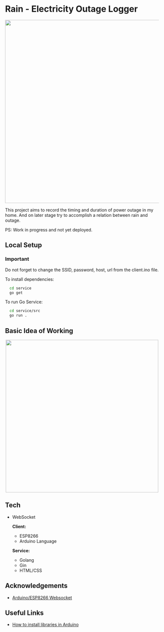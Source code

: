 # Rain - Electricity Outage Logger

<p align="center">
<img width=600px src="https://user-images.githubusercontent.com/18065510/179917848-ceeceda2-df99-4c05-8d31-cb106057249c.gif">
</p>

This project aims to record the timing and duration of power outage in my home.
And on later stage try to accomplish a relation between rain and outage.

PS: Work in progress and not yet deployed.

## Local Setup

### **Important**

Do not forget to change the SSID, password, host, url from the client.ino file.

To install dependencies:

```bash
  cd service
  go get
```

To run Go Service:

```bash
  cd service/src
  go run .
```

## Basic Idea of Working

<p align="center">
<img width=500px src="https://user-images.githubusercontent.com/18065510/179768856-cf1fc661-fc1e-4894-ab77-eb12dc72763a.png">
</p>

## Tech

- WebSocket

  **Client:**

  - ESP8266
  - Arduino Language

  **Service:**

  - Golang
  - Gin
  - HTML/CSS

## Acknowledgements

- [Arduino/ESP8266 Websocket](https://github.com/Links2004/arduinoWebSockets)

## Useful Links

- [How to install libraries in Arduino](https://docs.arduino.cc/software/ide-v1/tutorials/installing-libraries)
